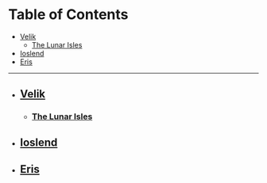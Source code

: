 
# Table of Contents <!-- omit in toc --> 
- [Velik](#velik)
  - [The Lunar Isles](#the-lunar-isles)
- [Ioslend](#ioslend)
- [Eris](#eris)
  
-----------
* ## [Velik](https://github.com/CGavinMullis/Oliran-Github/tree/main/Atlas/Continental/Velik)

  * ### [The Lunar Isles](https://github.com/CGavinMullis/Oliran-Github/tree/main/Atlas/Continental/Velik/The-Lunar-Isles)

* ## [Ioslend](https://github.com/CGavinMullis/Oliran-Github/tree/main/Atlas/Continental/Ioslend)

* ## [Eris](https://github.com/CGavinMullis/Oliran-Github/tree/main/Atlas/Continental/Eris)
